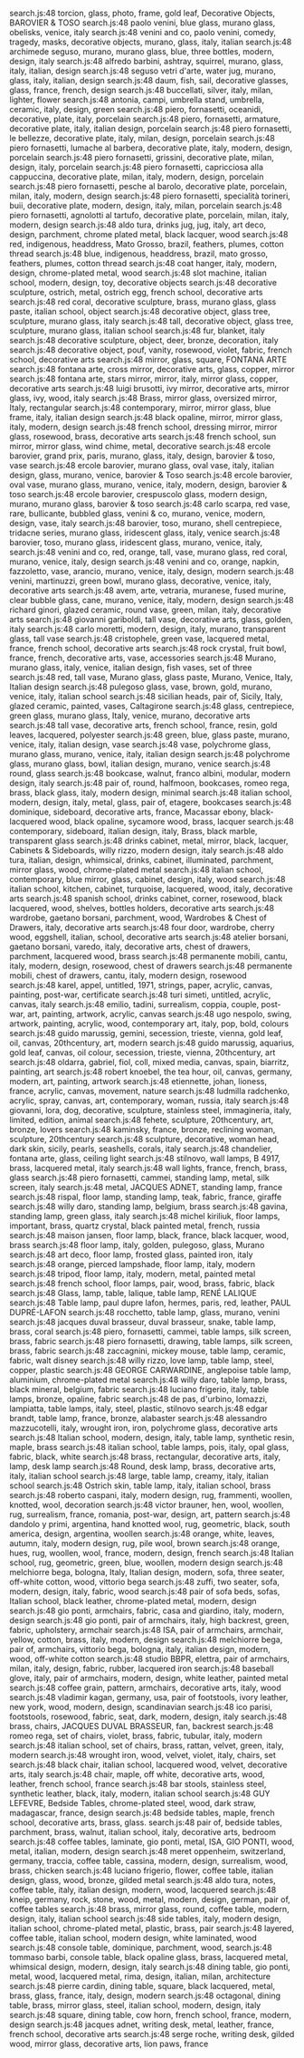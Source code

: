 search.js:48 torcion, glass, photo, frame, gold leaf, Decorative Objects, BAROVIER & TOSO
search.js:48 paolo venini, blue glass, murano glass, obelisks, venice, italy
search.js:48 venini and co, paolo venini, comedy, tragedy, masks, decorative objects, murano, glass, italy, italian
search.js:48 archimede seguso, murano, murano glass, blue, three bottles, modern, design, italy
search.js:48 alfredo barbini, ashtray, squirrel, murano, glass, italy, italian, design
search.js:48 seguso vetri d'arte, water jug, murano, glass, italy, italian, design
search.js:48 daum, fish, sail, decorative glasses, glass, france, french, design
search.js:48 buccellati, silver, italy, milan, lighter, flower
search.js:48 antonia, campi, umbrella stand, umbrella, ceramic, italy, design, green
search.js:48 piero, fornasetti, oceanidi, decorative, plate, italy, porcelain
search.js:48 piero, fornasetti, armature, decorative plate, italy, italian design, porcelain
search.js:48 piero fornasetti, le bellezze, decorative plate, italy, milan, design, porcelain
search.js:48 piero fornasetti, lumache al barbera, decorative plate, italy, modern, design, porcelain
search.js:48 piero fornasetti, grissini, decorative plate, milan, design, italy, porcelain
search.js:48 piero fornasetti, capricciosa alla cappuccina, decorative plate, milan, italy, modern, design, porcelain
search.js:48 piero fornasetti, pesche al barolo, decorative plate, porcelain, milan, italy, modern, design
search.js:48 piero fornasetti, specialità torineri, buii, decorative plate, modern, design, italy, milan, porcelain
search.js:48 piero fornasetti, agnolotti al tartufo, decorative plate, porcelain, milan, italy, modern, design
search.js:48 aldo tura, drinks jug, jug, italy, art deco, design, parchment, chrome plated metal, black lacquer, wood
search.js:48 red, indigenous, headdress, Mato Grosso, brazil, feathers, plumes, cotton thread
search.js:48 blue, indigenous, headdress, brazil, mato grosso, feathers, plumes, cotton thread
search.js:48 coat hanger, italy, modern, design, chrome-plated metal, wood
search.js:48 slot machine, italian school, modern, design, toy, decorative objects
search.js:48 decorative sculpture, ostrich, metal, ostrich egg, french school, decorative arts
search.js:48 red coral, decorative sculpture, brass, murano glass, glass paste, italian school, object
search.js:48 decorative object, glass tree, sculpture, murano glass, italy
search.js:48 tall, decorative object, glass tree, sculpture, murano glass, italian school
search.js:48 fur, blanket, italy
search.js:48 decorative sculpture, object, deer, bronze, decoration, italy
search.js:48 decorative object, pouf, vanity, rosewood, violet, fabric, french school, decorative arts
search.js:48 mirror, glass, square, FONTANA ARTE
search.js:48 fontana arte, cross mirror, decorative arts, glass, copper, mirror
search.js:48 fontana arte, stars mirror, mirror, italy, mirror glass, copper, decorative arts
search.js:48 luigi brusotti, ivy mirror, decorative arts, mirror glass, ivy, wood, italy
search.js:48 Brass, mirror glass, oversized mirror, Italy, rectangular
search.js:48 contemporary, mirror, mirror glass, blue frame, italy, italian design
search.js:48 black opaline, mirror, mirror glass, italy, modern, design
search.js:48 french school, dressing mirror, mirror glass, rosewood, brass, decorative arts
search.js:48 french school, sun mirror, mirror glass, wind chime, metal, decorative
search.js:48 ercole barovier, grand prix, paris, murano, glass, italy, design, barovier & toso, vase
search.js:48 ercole barovier, murano glass, oval vase, italy, italian design, glass, murano, venice, barovier & Toso
search.js:48 ercole barovier, oval vase, murano glass, murano, venice, italy, modern, design, barovier & toso
search.js:48 ercole barovier, crespuscolo glass, modern design, murano, murano glass, barovier & toso
search.js:48 carlo scarpa, red vase, rare, bullicante, bubbled glass, venini & co, murano, venice, modern, design, vase, italy
search.js:48 barovier, toso, murano, shell centrepiece, tridacne series, murano glass, iridescent glass, italy, venice
search.js:48 barovier, toso, murano glass, iridescent glass, murano, venice, italy,
search.js:48 venini and co, red, orange, tall, vase, murano glass, red coral, murano, venice, italy, design
search.js:48 venini and co, orange, napkin, fazzoletto, vase, arancio, murano, venice, italy, design, modern
search.js:48 venini, martinuzzi, green bowl, murano glass, decorative, venice, italy, decorative arts
search.js:48 avem, arte, vetraria, muranese, fused murine, clear bubble glass, cane, murano, venice, italy, modern, design
search.js:48 richard ginori, glazed ceramic, round vase, green, milan, italy, decorative arts
search.js:48 giovanni gariboldi, tall vase, decorative arts, glass, golden, italy
search.js:48 carlo moretti, modern, design, italy, murano, transparent glass, tall vase
search.js:48 cristophele, green vase, lacquered metal, france, french school, decorative arts
search.js:48 rock crystal, fruit bowl, france, french, decorative arts, vase, accessories
search.js:48 Murano, murano glass, italy, venice, italian design, fish vases, set of three
search.js:48 red, tall vase, Murano glass, glass paste, Murano, Venice, Italy, Italian design
search.js:48 pulegoso glass, vase, brown, gold, murano, venice, italy, italian school
search.js:48 sicilian heads, pair of, Sicily, Italy, glazed ceramic, painted, vases, Caltagirone
search.js:48 glass, centrepiece, green glass, murano glass, Italy, venice, murano, decorative arts
search.js:48 tall vase, decorative arts, french school, france, resin, gold leaves, lacquered, polyester
search.js:48 green, blue, glass paste, murano, venice, italy, italian design, vase
search.js:48 vase, polychrome glass, murano glass, murano, venice, italy, italian design
search.js:48 polychrome glass, murano glass, bowl, italian design, murano, venice
search.js:48 round, glass
search.js:48 bookcase, walnut, franco albini, modular, modern design, italy
search.js:48 pair of, round, halfmoon, bookcases, romeo rega, brass, black glass, italy, modern design, minimal
search.js:48 italian school, modern, design, italy, metal, glass, pair of, etagere, bookcases
search.js:48 dominique, sideboard, decorative arts, france, Macassar ebony, black-lacquered wood, black opaline, sycamore wood, brass, lacquer
search.js:48 contemporary, sideboard, italian design, italy, Brass, black marble, transparent glass
search.js:48 drinks cabinet, metal, mirror, black, lacquer, Cabinets & Sideboards, willy rizzo, modern design, italy
search.js:48 aldo tura, italian, design, whimsical, drinks, cabinet, illuminated, parchment, mirror glass, wood, chrome-plated metal
search.js:48 italian school, contemporary, blue mirror, glass, cabinet, design, italy, wood
search.js:48 italian school, kitchen, cabinet, turquoise, lacquered, wood, italy, decorative arts
search.js:48 spanish school, drinks cabinet, corner, rosewood, black lacquered, wood, shelves, bottles holders, decorative arts
search.js:48 wardrobe, gaetano borsani, parchment, wood, Wardrobes & Chest of Drawers, italy, decorative arts
search.js:48 four door, wardrobe, cherry wood, eggshell, italian, school, decorative arts
search.js:48 atelier borsani, gaetano borsani, varedo, italy, decorative arts, chest of drawers, parchment, lacquered wood, brass
search.js:48 permanente mobili, cantu, italy, modern, design, rosewood, chest of drawers
search.js:48 permanente mobili, chest of drawers, cantu, italy, modern design, rosewood
search.js:48 karel, appel, untitled, 1971, strings, paper, acrylic, canvas, painting, post-war, certificate
search.js:48 turi simeti, untitled, acrylic, canvas, italy
search.js:48 emilio, tadini, surrealism, coppia, couple, post-war, art, painting, artwork, acrylic, canvas
search.js:48 ugo nespolo, swing, artwork, painting, acrylic, wood, contemporary art, italy, pop, bold, colours
search.js:48 guido marussig, gemini, secession, trieste, vienna, gold leaf, oil, canvas, 20thcentury, art, modern
search.js:48 guido marussig, aquarius, gold leaf, canvas, oil colour, secession, trieste, vienna, 20thcentury, art
search.js:48 oldarra, gabriel, fiol, coll, mixed media, canvas, spain, biarritz, painting, art
search.js:48 robert knoebel, the tea hour, oil, canvas, germany, modern, art, painting, artwork
search.js:48 etiennette, johan, lioness, france, acrylic, canvas, movement, nature
search.js:48 ludmilla radchenko, acrylic, spray, canvas, art, contemporary, woman, russia, italy
search.js:48 giovanni, lora, dog, decorative, sculpture, stainless steel, immagineria, italy, limited, edition, animal
search.js:48 fehete, sculpture, 20thcentury, art, bronze, lovers
search.js:48 kaminsky, france, bronze, reclining woman, sculpture, 20thcentury
search.js:48 sculpture, decorative, woman head, dark skin, sicily, pearls, seashells, corals, italy
search.js:48 chandelier, fontana arte, glass, ceiling light
search.js:48 stilnovo, wall lamps, B 4917, brass, lacquered metal, italy
search.js:48 wall lights, france, french, brass, glass
search.js:48 piero fornasetti, cammei, standing lamp, metal, silk screen, italy
search.js:48 metal, JACQUES ADNET, standing lamp, france
search.js:48 rispal, floor lamp, standing lamp, teak, fabric, france, giraffe
search.js:48 willy daro, standing lamp, belgium, brass
search.js:48 gavina, standing lamp, green glass, italy
search.js:48 michel kiriliuk, floor lamps, important, brass, quartz crystal, black painted metal, french, russia
search.js:48 maison jansen, floor lamp, black, france, black lacquer, wood, brass
search.js:48 floor lamp, italy, golden, pulegoso, glass, Murano
search.js:48 art deco, floor lamp, frosted glass, painted iron, italy
search.js:48 orange, pierced lampshade, floor lamp, italy, modern
search.js:48 tripod, floor lamp, italy, modern, metal, painted metal
search.js:48 french school, floor lamps, pair, wood, brass, fabric, black
search.js:48 Glass, lamp, table, lalique, table lamp, RENÉ LALIQUE
search.js:48 Table lamp, paul dupre lafon, hermes, paris, red, leather, PAUL DUPRÉ-LAFON
search.js:48 rocchetto, table lamp, glass, murano, venini
search.js:48 jacques duval brasseur, duval brasseur, snake, table lamp, brass, coral
search.js:48 piero, fornasetti, cammei, table lamps, silk screen, brass, fabric
search.js:48 piero fornasetti, drawing, table lamps, silk screen, brass, fabric
search.js:48 zaccagnini, mickey mouse, table lamp, ceramic, fabric, walt disney
search.js:48 willy rizzo, love lamp, table lamp, steel, copper, plastic
search.js:48 GEORGE CARWARDINE, anglepoise table lamp, aluminium, chrome-plated metal
search.js:48 willy daro, table lamp, brass, black mineral, belgium, fabric
search.js:48 luciano frigerio, italy, table lamps, bronze, opaline, fabric
search.js:48 de pas, d'urbino, lomazzi, lampiatta, table lamps, italy, steel, plastic, stilnovo
search.js:48 edgar brandt, table lamp, france, bronze, alabaster
search.js:48 alessandro mazzucotelli, italy, wrought iron, iron, polychrome glass, decorative arts
search.js:48 Italian school, modern, design, italy, table lamp, synthetic resin, maple, brass
search.js:48 italian school, table lamps, pois, italy, opal glass, fabric, black, white
search.js:48 brass, rectangular, decorative arts, italy, lamp, desk lamp
search.js:48 Round, desk lamp, brass, decorative arts, italy, italian school
search.js:48 large, table lamp, creamy, italy, italian school
search.js:48 Ostrich skin, table lamp, italy, italian school, brass
search.js:48 roberto caspani, italy, modern design, rug, frammenti, woollen, knotted, wool, decoration
search.js:48 victor brauner, hen, wool, woollen, rug, surrealism, france, romania, post-war, design, art, pattern
search.js:48 dandolo y primi, argentina, hand knotted wool, rug, geometric, black, south america, design, argentina, woollen
search.js:48 orange, white, leaves, autumn, italy, modern design, rug, pile wool, brown
search.js:48 orange, hues, rug, woollen, wool, france, modern, design, french
search.js:48 Italian school, rug, geometric, green, blue, woollen, modern design
search.js:48 melchiorre bega, bologna, Italy, Italian design, modern, sofa, three seater, off-white cotton, wood, vittorio bega
search.js:48 zuffi, two seater, sofa, modern, design, italy, fabric, wood
search.js:48 pair of sofa beds, sofas, Italian school, black leather, chrome-plated metal, modern, design
search.js:48 gio ponti, armchairs, fabric, casa and giardino, italy, modern, design
search.js:48 gio ponti, pair of armchairs, italy, high backrest, green, fabric, upholstery, armchair
search.js:48 ISA, pair of armchairs, armchair, yellow, cotton, brass, italy, modern, design
search.js:48 melchiorre bega, pair of, armchairs, vittorio bega, bologna, italy, italian design, modern, wood, off-white cotton
search.js:48 studio BBPR, elettra, pair of armchairs, milan, italy, design, fabric, rubber, lacquered iron
search.js:48 baseball glove, italy, pair of armchairs, modern, design, white leather, painted metal
search.js:48 coffee grain, pattern, armchairs, decorative arts, italy, wood
search.js:48 vladimir kagan, germany, usa, pair of footstools, ivory leather, new york, wood, modern, design, scandinavian
search.js:48 ico parisi, footstools, rosewood, fabric, seat, dark, modern, design, italy
search.js:48 brass, chairs, JACQUES DUVAL BRASSEUR, fan, backrest
search.js:48 romeo rega, set of chairs, violet, brass, fabric, tubular, italy, modern
search.js:48 italian school, set of chairs, brass, rattan, velvet, green, italy, modern
search.js:48 wrought iron, wood, velvet, violet, italy, chairs, set
search.js:48 black chair, italian school, lacquered wood, velvet, decorative arts, italy
search.js:48 chair, maple, off white, decorative arts, wood, leather, french school, france
search.js:48 bar stools, stainless steel, synthetic leather, black, italy, modern, italian school
search.js:48 GUY LEFEVRE, Bedside Tables, chrome-plated steel, wood, dark straw, madagascar, france, design
search.js:48 bedside tables, maple, french school, decorative arts, brass, glass.
search.js:48 pair of, bedside tables, parchment, brass, walnut, italian school, italy, decorative arts, bedroom
search.js:48 coffee tables, laminate, gio ponti, metal, ISA, GIO PONTI, wood, metal, italian, modern, design
search.js:48 meret oppenheim, switzerland, germany, traccia, coffee table, cassina, modern, design, surrealism, wood, brass, chicken
search.js:48 luciano frigerio, flower, coffee table, italian design, glass, wood, bronze, gilded metal
search.js:48 aldo tura, notes, coffee table, italy, italian design, modern, wood, lacquered
search.js:48 kneip, germany, rock, stone, wood, metal, modern, design, german, pair of, coffee tables
search.js:48 brass, mirror glass, round, coffee table, modern, design, italy, italian school
search.js:48 side tables, italy, modern design, italian school, chrome-plated metal, plastic, brass, pair
search.js:48 layered, coffee table, italian school, modern design, white laminated, wood
search.js:48 console table, dominique, parchment, wood,
search.js:48 tommaso barbi, console table, black opaline glass, brass, lacquered metal, whimsical design, modern, design, italy
search.js:48 dining table, gio ponti, metal, wood, lacquered metal, rima, design, italian, milan, architecture
search.js:48 pierre cardin, dining table, square, black lacquered, metal, brass, glass, france, italy, design, modern
search.js:48 octagonal, dining table, brass, mirror glass, steel, italian school, modern, design, italy
search.js:48 square, dining table, cow horn, french school, france, modern, design
search.js:48 jacques adnet, writing desk, metal, leather, france, french school, decorative arts
search.js:48 serge roche, writing desk, gilded wood, mirror glass, decorative arts, lion paws, france
